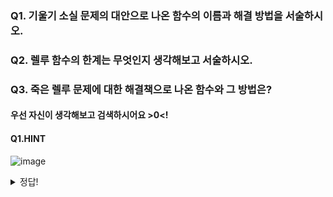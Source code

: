 ### Q1. 기울기 소실 문제의 대안으로 나온 함수의 이름과 해결 방법을 서술하시오.
### Q2. 렐루 함수의 한계는 무엇인지 생각해보고 서술하시오.
### Q3. 죽은 렐루 문제에 대한 해결책으로 나온 함수와 그 방법은?
#### 우선 자신이 생각해보고 검색하시어요 >0<!

#### Q1.HINT 
![image](https://github.com/sejongsmarcle/2024_Winter_Ai_study/assets/70877858/7300acd9-43b5-47dc-bbe9-976a7680c700)


<details>
<summary>정답!</summary>
<div markdown="1">

#### A1 : 렐루(ReLU)함수 : 양수는 그대로 음수는 0으로 반환하여 기울기 소실문제가 발생하지 않고 학습효과가 계속 지속될 수 있다. 
#### A2 : 죽어가는 렐루(Dying ReLU) : 특정 출력이 0이 되면 여태까지 학습하여 곱했던 기울기 값에 0을 곱하게 되어 가중치 업데이트가 안 됨
#### A3 : 2가지 방법이 있음
#### A3-1) 리키 렐루 함수(Leaky ReLU) : 입력값이 음수일 경우에 0이 아니라 0.01과 같은 매우 작은 수를 반환하도록 하여 해결
#### A3-2): PReLU 함수(Parametirc ReLU) :x가 양수일 땐 x 값을 그 외에는 ax값을 도출하여 해결 (여기서 a값은 다른 신경망 매개변수와 함께 학습되는 파라미터)

</div>
</details>


